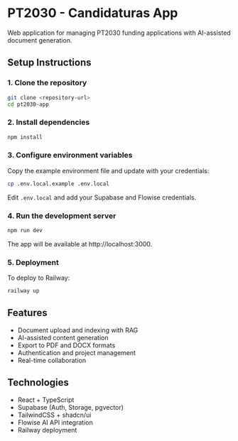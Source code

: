 
# PT2030 - Candidaturas App

Web application for managing PT2030 funding applications with AI-assisted document generation.

## Setup Instructions

### 1. Clone the repository

```bash
git clone <repository-url>
cd pt2030-app
```

### 2. Install dependencies

```bash
npm install
```

### 3. Configure environment variables

Copy the example environment file and update with your credentials:

```bash
cp .env.local.example .env.local
```

Edit `.env.local` and add your Supabase and Flowise credentials.

### 4. Run the development server

```bash
npm run dev
```

The app will be available at http://localhost:3000.

### 5. Deployment

To deploy to Railway:

```bash
railway up
```

## Features

- Document upload and indexing with RAG
- AI-assisted content generation
- Export to PDF and DOCX formats
- Authentication and project management
- Real-time collaboration

## Technologies

- React + TypeScript
- Supabase (Auth, Storage, pgvector)
- TailwindCSS + shadcn/ui
- Flowise AI API integration
- Railway deployment
